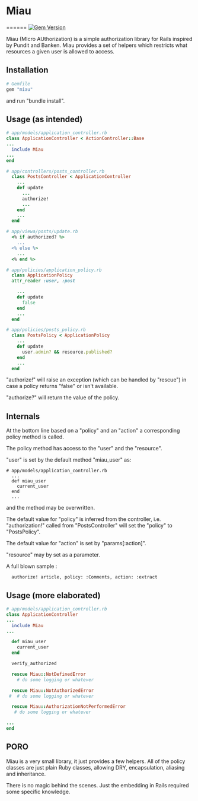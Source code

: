 # Miau
======
[![Gem Version](https://badge.fury.io/rb/miau.png)](http://badge.fury.io/rb/miau)

Miau (MIcro AUthorization) is a simple authorization library for Rails
inspired by Pundit and Banken.
Miau provides a set of helpers which restricts what resources
a given user is allowed to access.

Installation
------------

~~~ ruby
# Gemfile
gem "miau"
~~~

and run "bundle install".

Usage (as intended)
-------------------

~~~ ruby
# app/models/application_controller.rb
class ApplicationController < ActionController::Base
...
  include Miau
...
end
~~~

~~~ ruby
# app/controllers/posts_controller.rb
  class PostsController < ApplicationController
    ...
    def update
      ...
      authorize!
      ...
    end
    ...
  end
~~~

~~~ ruby
# app/viewa/posts/update.rb
  <% if authorized? %>
    ...
  <% else %>
    ...
  <% end %>
~~~

~~~ ruby
# app/policies/application_policy.rb
  class ApplicationPolicy
  attr_reader :user, :post

    ...
    def update
      false
    end
    ...
  end
~~~

~~~ ruby
# app/policies/posts_policy.rb
  class PostsPolicy < ApplicationPolicy
    ...
    def update
      user.admin? && resource.published?
    end
    ...
  end
~~~

"authorize!" will raise an exception (which can be handled by "rescue")
in case a policy returns "false" or isn't available.

"authorize?" will return the value of the policy.


Internals
---------

At the bottom line based on a "policy" and an "action"
a corresponding policy method is called.

The policy method has access to the "user" and the "resource".

"user" is set by the default method "miau_user" as:

~~~
# app/models/application_controller.rb
  ...
  def miau_user
    current_user
  end
  ...
~~~

and the method may be overwritten.

The default value for "policy" is inferred from the controller,
i.e. "authorization!" called from "PostsController" will
set the "policy" to "PostsPolicy".

The default value for "action" is set by "params[:action]".

"resource" may by set as a parameter.

A full blown sample :

~~~
  authorize! article, policy: :Comments, action: :extract
~~~

Usage (more elaborated)
-----------------------

~~~ ruby
# app/models/application_controller.rb
class ApplicationController
...
  include Miau
...

  def miau_user
    current_user
  end

  verify_authorized

  rescue Miau::NotDefinedError
    # do some logging or whatever

  rescue Miau::NotAuthorizedError
 #  # do some logging or whatever

  rescue Miau::AuthorizationNotPerformedError
   # do some logging or whatever

...
end
~~~

PORO
----
Miau is a very small library, it just provides a few helpers.
All of the policy classes are just plain Ruby classes,
allowing DRY, encapsulation, aliasing and inheritance.

There is no magic behind the scenes.
Just the embedding in Rails required some specific knowledge.
